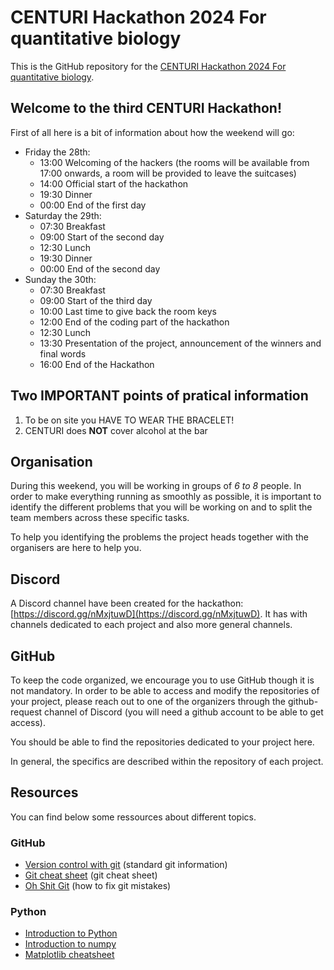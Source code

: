 # CENTURI Hackathon 2024 For quantitative biology

This is the GitHub repository for the [CENTURI Hackathon 2024 For quantitative biology].

## Welcome to the third CENTURI Hackathon!

First of all here is a bit of information about how the weekend will go:

- Friday the 28th:
  - 13:00 Welcoming of the hackers (the rooms will be available from 17:00 onwards, a room will be provided to leave the suitcases)
  - 14:00 Official start of the hackathon
  - 19:30 Dinner
  - 00:00 End of the first day
- Saturday the 29th:
  - 07:30 Breakfast
  - 09:00 Start of the second day
  - 12:30 Lunch
  - 19:30 Dinner
  - 00:00 End of the second day
- Sunday the 30th:
  - 07:30 Breakfast
  - 09:00 Start of the third day
  - 10:00 Last time to give back the room keys
  - 12:00 End of the coding part of the hackathon
  - 12:30 Lunch
  - 13:30 Presentation of the project, announcement of the winners and final words
  - 16:00 End of the Hackathon

## Two IMPORTANT points of pratical information
1. To be on site you HAVE TO WEAR THE BRACELET!
2. CENTURI does **NOT** cover alcohol at the bar

## Organisation
During this weekend, you will be working in groups of _6 to 8_ people.
In order to make everything running as smoothly as possible, it is important to identify the different problems that you will be working on and to split the team members across these specific tasks.

To help you identifying the problems the project heads together with the organisers are here to help you.

## Discord
A Discord channel have been created for the hackathon: [https://discord.gg/nMxjtuwD](https://discord.gg/nMxjtuwD).
It has with channels dedicated to each project and also more general channels.

## GitHub
To keep the code organized, we encourage you to use GitHub though it is not mandatory.
In order to be able to access and modify the repositories of your project, please reach out
to one of the organizers through the github-request channel of Discord (you will need a github
account to be able to get access).

You should be able to find the repositories dedicated to your project here.

In general, the specifics are described within the repository of each project.

## Resources

You can find below some ressources about different topics.

### GitHub
- [Version control with git](https://swcarpentry.github.io/git-novice/) (standard
git information)
- [Git cheat sheet](https://www.git-tower.com/blog/git-cheat-sheet/) (git cheat sheet)
- [Oh Shit Git](https://ohshitgit.com/) (how to fix git mistakes)

### Python
- [Introduction to Python](https://guignardlab.github.io/CenTuri-Course-2022/1-Introduction-to-Python/Resources/1-Variables.html)
- [Introduction to numpy](https://numpy.org/doc/stable/user/quickstart.html)
- [Matplotlib cheatsheet](https://github.com/matplotlib/cheatsheets)

[CENTURI Hackathon 2024 For quantitative biology]: https://centuri-livingsystems.org/hackathon-2024
